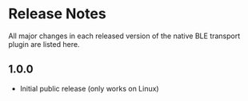 # Release Notes

All major changes in each released version of the native BLE transport plugin are listed here.


## 1.0.0

- Initial public release (only works on Linux)